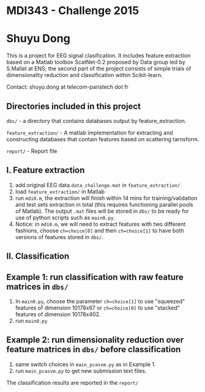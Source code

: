 # MDI343 - Challenge 2015
# Shuyu Dong

This is a project for EEG signal clasification. It includes feature extraction based on a Matlab toolbox ScatNet-0.2 proposed by
Data group led by S.Mallat at ENS; the second part of the project consists of simple trials of dimensionality reduction and classification within Scikit-learn.

Contact: shuyu.dong at telecom-paristech dot fr

Directories included in this project
-----------------------------------

`dbs/`   - a directory that contains databases output by feature_extraction.

`feature_extraction/`  - A matlab implementation for extracting and constructing databases that contain features based on scattering tarnsform.

`report/` - Report file


I. Feature extraction
-----
1. add original EEG data `data_challenge.mat` in `feature_extraction/`  
2. load `feature_extraction/` in Matlab
3. run `mdi0.m`, the extraction will finish within 14 mins for training/validation and test sets extraction in total (this requires functioning parallel pools of Matlab). The output `.mat` files will be stored in `dbs/` to be ready for use of python scripts such as `main0.py`.
4. Notice: in `mdi0.m`, we will need to extract features with two different fashions, choose `ch=choice[0]` and then `ch=choice[1]` to have both versions of features stored in `dbs/`.


II. Classification
----------------------------
Example 1: run classification with raw feature matrices in `dbs/`
---------------------
1. In `main0.py`, choose the parameter `ch=choice[1]` to use "squeezed" features of dimension 10178x67 or `ch=choice[0]` to use "stacked" features of dimension 10178x402.
2. run `main0.py`

Example 2: run dimensionality reduction over feature matrices in `dbs/` before classification
---------------------
1. same switch choices in `main_pcasvm.py` as in Example 1.
2. run `main_pcasvm.py` to get new submission text files.

The classification results are reported in the `report/`

